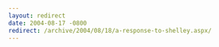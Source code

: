 ```yaml
---
layout: redirect
date: 2004-08-17 -0800
redirect: /archive/2004/08/18/a-response-to-shelley.aspx/
---
```

